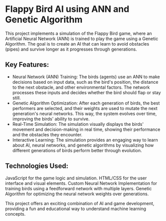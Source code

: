 # Flappy Bird AI using ANN and Genetic Algorithm
This project implements a simulation of the Flappy Bird game, where an Artificial Neural Network (ANN) is trained to play the game using a Genetic Algorithm. The goal is to create an AI that can learn to avoid obstacles (pipes) and survive longer as it progresses through generations.

## Key Features:
* Neural Network (ANN) Training: The birds (agents) use an ANN to make decisions based on input data, such as the bird's position, the distance to the next obstacle, and other environmental factors. The network processes these inputs and decides whether the bird should flap or stay still.
* Genetic Algorithm Optimization: After each generation of birds, the best performers are selected, and their weights are used to mutate the next generation's neural networks. This way, the system evolves over time, improving the birds' ability to survive.
* Real-Time Simulation: The simulation visually displays the birds' movement and decision-making in real time, showing their performance and the obstacles they encounter.
* Interactive Learning: The simulation provides an engaging way to learn about AI, neural networks, and genetic algorithms by visualizing how different generations of birds perform better through evolution.

## Technologies Used:
JavaScript for the game logic and simulation.
HTML/CSS for the user interface and visual elements.
Custom Neural Network Implementation for training birds using a feedforward network with multiple layers.
Genetic Algorithm for optimizing the neural network weights over generations.

This project offers an exciting combination of AI and game development, providing a fun and educational way to understand machine learning concepts.
